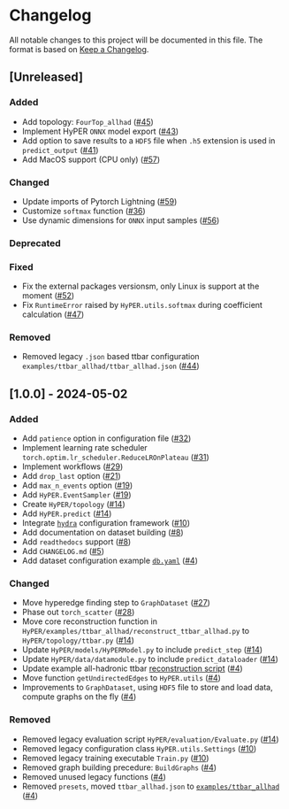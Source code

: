 # Changelog

All notable changes to this project will be documented in this file.
The format is based on [Keep a Changelog](http://keepachangelog.com/en/1.0.0/).

## [Unreleased]

### Added
 - Add topology: `FourTop_allhad` ([#45](https://github.com/tzuhanchang/HyPER/pull/45))
 - Implement HyPER `ONNX` model export ([#43](https://github.com/tzuhanchang/HyPER/pull/43))
 - Add option to save results to a `HDF5` file when `.h5` extension is used in `predict_output` ([#41](https://github.com/tzuhanchang/HyPER/pull/41))
 - Add MacOS support (CPU only) ([#57](https://github.com/tzuhanchang/HyPER/pull/57))

### Changed
 - Update imports of Pytorch Lightning ([#59](https://github.com/tzuhanchang/HyPER/pull/59))
 - Customize `softmax` function ([#36](https://github.com/tzuhanchang/HyPER/pull/36))
 - Use dynamic dimensions for `ONNX` input samples ([#56](https://github.com/tzuhanchang/HyPER/pull/56))

### Deprecated

### Fixed
 - Fix the external packages versionsm, only Linux is support at the moment ([#52](https://github.com/tzuhanchang/HyPER/pull/52))
 - Fix `RuntimeError` raised by `HyPER.utils.softmax` during coefficient calculation ([#47](https://github.com/tzuhanchang/HyPER/pull/47))

### Removed
 - Removed legacy `.json` based ttbar configuration `examples/ttbar_allhad/ttbar_allhad.json` ([#44](https://github.com/tzuhanchang/HyPER/pull/44))


## \[1.0.0\] - 2024-05-02

### Added
 - Add `patience` option in configuration file ([#32](https://github.com/tzuhanchang/HyPER/pull/32))
 - Implement learning rate scheduler `torch.optim.lr_scheduler.ReduceLROnPlateau` ([#31](https://github.com/tzuhanchang/HyPER/pull/31))
 - Implement workflows ([#29](https://github.com/tzuhanchang/HyPER/pull/29))
 - Add `drop_last` option ([#21](https://github.com/tzuhanchang/HyPER/pull/21))
 - Add `max_n_events` option ([#19](https://github.com/tzuhanchang/HyPER/pull/19))
 - Add `HyPER.EventSampler` ([#19](https://github.com/tzuhanchang/HyPER/pull/19))
 - Create `HyPER/topology` ([#14](https://github.com/tzuhanchang/HyPER/pull/14))
 - Add `HyPER.predict` ([#14](https://github.com/tzuhanchang/HyPER/pull/14))
 - Integrate [`hydra`](https://hydra.cc/) configuration framework ([#10](https://github.com/tzuhanchang/HyPER/pull/10))
 - Add documentation on dataset building ([#8](https://github.com/tzuhanchang/HyPER/pull/8))
 - Add `readthedocs` support ([#8](https://github.com/tzuhanchang/HyPER/pull/8))
 - Add `CHANGELOG.md` ([#5](https://github.com/tzuhanchang/HyPER/pull/5))
 - Add dataset configuration example [`db.yaml`](examples/ttbar_allhad/db.yaml) ([#4](https://github.com/tzuhanchang/HyPER/pull/4))

### Changed
 - Move hyperedge finding step to `GraphDataset` ([#27](https://github.com/tzuhanchang/HyPER/pull/27))
 - Phase out `torch_scatter` ([#28](https://github.com/tzuhanchang/HyPER/pull/28))
 - Move core reconstruction function in `HyPER/examples/ttbar_allhad/reconstruct_ttbar_allhad.py` to `HyPER/topology/ttbar.py` ([#14](https://github.com/tzuhanchang/HyPER/pull/14))
 - Update `HyPER/models/HyPERModel.py` to include `predict_step` ([#14](https://github.com/tzuhanchang/HyPER/pull/14))
 - Update `HyPER/data/datamodule.py` to include `predict_dataloader` ([#14](https://github.com/tzuhanchang/HyPER/pull/14))
 - Update example all-hadronic ttbar [reconstruction script](examples/ttbar_allhad/reconstruct_ttbar_allhad.py) ([#4](https://github.com/tzuhanchang/HyPER/pull/4))
 - Move function `getUndirectedEdges` to `HyPER.utils` ([#4](https://github.com/tzuhanchang/HyPER/pull/4))
 - Improvements to `GraphDataset`, using `HDF5` file to store and load data, compute graphs on the fly ([#4](https://github.com/tzuhanchang/HyPER/pull/4))

### Removed
 - Removed legacy evaluation script `HyPER/evaluation/Evaluate.py` ([#14](https://github.com/tzuhanchang/HyPER/pull/14))
 - Removed legacy configuration class `HyPER.utils.Settings` ([#10](https://github.com/tzuhanchang/HyPER/pull/10))
 - Removed legacy training executable `Train.py` ([#10](https://github.com/tzuhanchang/HyPER/pull/10))
 - Removed graph building precedure: `BuildGraphs` ([#4](https://github.com/tzuhanchang/HyPER/pull/4))
 - Removed unused legacy functions ([#4](https://github.com/tzuhanchang/HyPER/pull/4))
 - Removed `presets`, moved `ttbar_allhad.json` to [`examples/ttbar_allhad`](examples/ttbar_allhad) ([#4](https://github.com/tzuhanchang/HyPER/pull/4))

